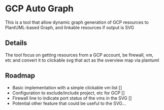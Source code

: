 # GCP Auto Graph

This is a tool that allow dynamic graph generation of GCP resources to PlantUML-based Graph, and linkable resources if output is SVG

## Details

The tool focus on getting resources from a GCP account, be firewall, vm, etc and convert it to clickable svg that act as the overview map via plantuml

## Roadmap

- Basic implementation with a simple clickable vm list []
- Configuration to exclude/include project, etc for GCP []
- Firewall line to indicate port status of the vms in the SVG []
- Potential other feature that could be useful to the SVG...

